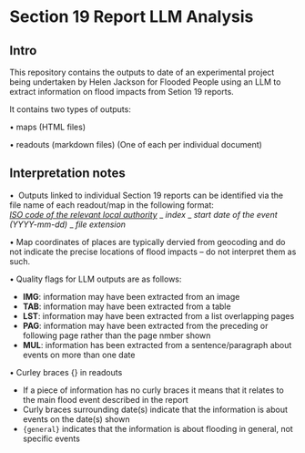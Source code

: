 # Section 19 Report LLM Analysis

## Intro

This repository contains the outputs to date of an experimental project being undertaken by Helen Jackson for Flooded People using an LLM to extract information on flood impacts from Setion 19 reports.

It contains two types of outputs:

• maps (HTML files)

• readouts (markdown files)
(One of each per individual document)

## Interpretation notes

•  Outputs linked to individual Section 19 reports can be identified via the file name of each readout/map in the following format:<br>[_ISO code of the relevant local authority_](https://www.iso.org/obp/ui#iso:code:3166:GB) _ _index_ _ _start date of the event (YYYY-mm-dd)_ _ _file extension_

•  Map coordinates of places are typically dervied from geocoding and do not indicate the precise locations of flood impacts – do not interpret them as such.

•  Quality flags for LLM outputs are as follows:
  * **IMG**: information may have been extracted from an image
  * **TAB**: information may have been extracted from a table
  * **LST**: information may have been extracted from a list overlapping pages 
  * **PAG**: information may have been extracted from the preceding or following page rather than the page nmber shown
  * **MUL**: information has been extracted from a sentence/paragraph about events on more than one date

•  Curley braces {} in readouts
  * If a piece of information has no curly braces it means that it relates to the main flood event described in the report
  * Curly braces surrounding date(s) indicate that the information is about events on the date(s) shown
  * `{general}` indicates that the information is about flooding in general, not specific events

